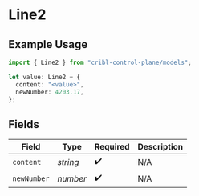 # Line2

## Example Usage

```typescript
import { Line2 } from "cribl-control-plane/models";

let value: Line2 = {
  content: "<value>",
  newNumber: 4203.17,
};
```

## Fields

| Field              | Type               | Required           | Description        |
| ------------------ | ------------------ | ------------------ | ------------------ |
| `content`          | *string*           | :heavy_check_mark: | N/A                |
| `newNumber`        | *number*           | :heavy_check_mark: | N/A                |